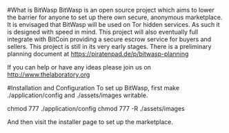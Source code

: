 #What is BitWasp
BitWasp is an open source project which aims to lower the barrier for anyone to set up there own secure, anonymous marketplace. It is envisaged that BitWasp will be used on Tor hidden services. As such it is designed with speed in mind. This project will also eventually full integrate with BitCoin providing a secure escrow service for buyers and sellers. This project is still in its very early stages. There is a preliminary planning document at https://piratenpad.de/p/bitwasp-planning

If you can help or have any ideas please join us on http://www.thelaboratory.org

#Installation and Configuration
To set up BitWasp, first make ./application/config and ./assets/images writable.

chmod 777 ./application/config
chmod 777 -R ./assets/images

And then visit the installer page to set up the marketplace.

